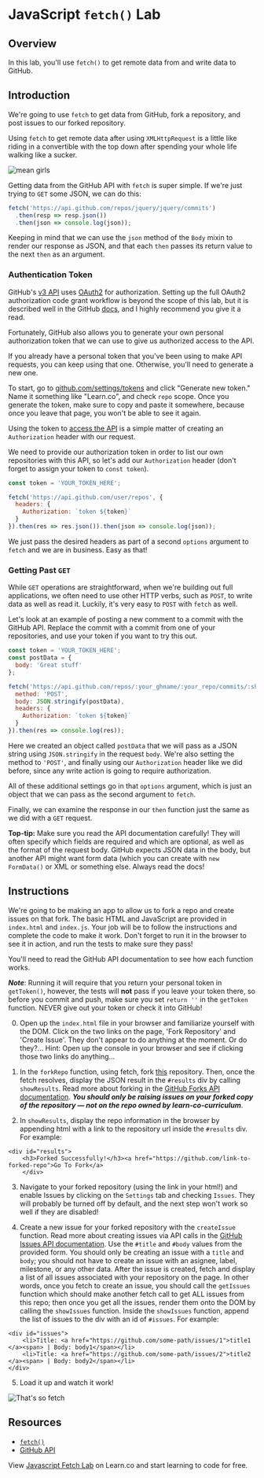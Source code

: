 # JavaScript `fetch()` Lab

## Overview
In this lab, you'll use `fetch()` to get remote data from and write data to GitHub.

## Introduction
We're going to use `fetch` to get data from GitHub, fork a repository, and post issues to our forked repository.

Using `fetch` to get remote data after using `XMLHttpRequest` is a little like riding in a convertible with the top down after spending your whole life walking like a sucker.

![mean girls](http://i.giphy.com/4CP58gxwbBy2Q.gif)

Getting data from the GitHub API with `fetch` is super simple. If we're just trying to `GET` some JSON, we can do this:

```js
fetch('https://api.github.com/repos/jquery/jquery/commits')
  .then(resp => resp.json())
  .then(json => console.log(json));
```

Keeping in mind that we can use the `json` method of the `Body` mixin to render our response as JSON, and that each `then` passes its return value to the next `then` as an argument.

### Authentication Token
GitHub's [v3 API](https://developer.github.com/v3/) uses [OAuth2][GitHub OAuth] for authorization. Setting up the full OAuth2 authorization code grant workflow is beyond the scope of this lab, but it is described well in the GitHub [docs][GitHub OAuth], and I highly recommend you give it a read.

Fortunately, GitHub also allows you to generate your own personal authorization token that we can use to give us authorized access to the API.

If you already have a personal token that you've been using to make API requests, you can keep using that one. Otherwise, you'll need to generate a new one.

To start, go to [github.com/settings/tokens](https://github.com/settings/tokens) and click "Generate new token." Name it something like "Learn.co", and check `repo` scope. Once you generate the token, make sure to copy and paste it somewhere, because once you leave that page, you won't be able to see it again.

Using the token to [access the API](https://developer.github.com/apps/building-integrations/setting-up-and-registering-oauth-apps/about-authorization-options-for-oauth-apps/#3-use-the-access-token-to-access-the-api) is a simple matter of creating an `Authorization` header with our request.

We need to provide our authorization token in order to list our own repositories with this API, so let's add our `Authorization` header (don't forget to assign your token to `const token`).

```js
const token = 'YOUR_TOKEN_HERE';

fetch('https://api.github.com/user/repos', {
  headers: {
    Authorization: `token ${token}`
  }
}).then(res => res.json()).then(json => console.log(json));
```

We just pass the desired headers as part of a second `options` argument to `fetch` and we are in business. Easy as that!

### Getting Past `GET`
While `GET` operations are straightforward, when we're building out full applications, we often need to use other HTTP verbs, such as `POST`, to write data as well as read it. Luckily, it's very easy to `POST` with `fetch` as well.

Let's look at an example of posting a new comment to a commit with the GitHub API. Replace the commit with a commit from one of your repositories, and use your token if you want to try this out.

```js
const token = 'YOUR_TOKEN_HERE';
const postData = {
  body: 'Great stuff'
};

fetch('https://api.github.com/repos/:your_ghname/:your_repo/commits/:sha/comments', {
  method: 'POST',
  body: JSON.stringify(postData),
  headers: {
    Authorization: `token ${token}`
  }
}).then(res => console.log(res));
```

Here we created an object called `postData` that we will pass as a JSON string using `JSON.stringify` in the request `body`. We're also setting the method to `'POST'`, and finally using our `Authorization` header like we did before, since any write action is going to require authorization.

All of these additional settings go in that `options` argument, which is just an object that we can pass as the second argument to `fetch`.

Finally, we can examine the response in our `then` function just the same as we did with a `GET` request.

**Top-tip:** Make sure you read the API documentation carefully! They will often specify which fields are required and which are optional, as well as the format of the request body. GitHub expects JSON data in the body, but another API might want form data (which you can create with `new FormData()` or XML or something else. Always read the docs!

## Instructions
We're going to be making an app to allow us to fork a repo and create issues on that fork. The basic HTML and JavaScript are provided in `index.html` and `index.js`. Your job will be to follow the instructions and complete the code to make it work. Don't forget to run it in the browser to see it in action, and run the tests to make sure they pass!

You'll need to read the GitHub API documentation to see how each function works.

***Note***: Running it will require that you return your personal token in `getToken()`, however, the tests will **not** pass if you leave your token there, so before you commit and push, make sure you set `return ''` in the `getToken` function. NEVER give out your token or check it into GitHub!

0. Open up the `index.html` file in your browser and familiarize yourself with the DOM. Click on the two links on the page, 'Fork Repository' and 'Create Issue'. They don't appear to do anything at the moment. Or do they?... Hint: Open up the console in your browser and see if clicking those two links do anything...

1. In the `forkRepo` function, using fetch, fork [this](https://github.com/learn-co-curriculum/javascript-fetch-lab) repository. Then, once the fetch resolves, display the JSON result in the `#results` div by calling `showResults`. Read more about forking in the [GitHub Forks API documentation](https://developer.github.com/v3/repos/forks/). ***You should only be raising issues on your forked copy of the repository — not on the repo owned by learn-co-curriculum***.

2. In `showResults`, display the repo information in the browser by appending html with a link to the repository url inside the `#results` div. For example:
```
<div id="results">
    <h3>Forked Successfully!</h3><a href="https://github.com/link-to-forked-repo">Go To Fork</a>
    </div>
```

3. Navigate to your forked repository (using the link in your html!) and enable Issues by clicking on the `Settings` tab and checking `Issues`. They will probably be turned off by default, and the next step won't work so well if they are disabled!

4. Create a new issue for your forked repository with the `createIssue` function. Read more about creating issues via API calls in the [GitHub Issues API documentation](https://developer.github.com/v3/issues/). Use the `#title` and `#body` values from the provided form. You should only be creating an issue with a `title` and `body`; you should not have to create an issue with an asignee, label, milestone, or any other data. After the issue is created, fetch and display a list of all issues associated with your repository on the page. In other words, once you fetch to create an issue, you should call the `getIssues` function which should make another fetch call to get ALL issues from this repo; then once you get all the issues, render them onto the DOM by calling the `showIssues` function. Inside the `showIssues` function, append the list of issues to the div with an id of `#issues`. For example:
```
<div id="issues">
    <li>Title: <a href="https://github.com/some-path/issues/1">title1 </a><span> | Body: body1</span></li>
    <li>Title: <a href="https://github.com/some-path/issues/2">title2 </a><span> | Body: body2</span></li>
</div>
```

5. Load it up and watch it work!

![That's so fetch](http://missmonet.net/wp-content/uploads/2014/04/so-fetch-gretchen-xmas-gif.gif)

## Resources
- [`fetch()`](https://developer.mozilla.org/en-US/docs/Web/API/Fetch_API)
- [GitHub API](https://developer.github.com/v3/)

[GitHub OAuth]: https://developer.github.com/v3/oauth_authorizations/

<p data-visibility='hidden'>View <a href='https://learn.co/lessons/javascript-fetch-lab' title='JavaScript Fetch Lab'>Javascript Fetch Lab</a> on Learn.co and start learning to code for free.</p>
